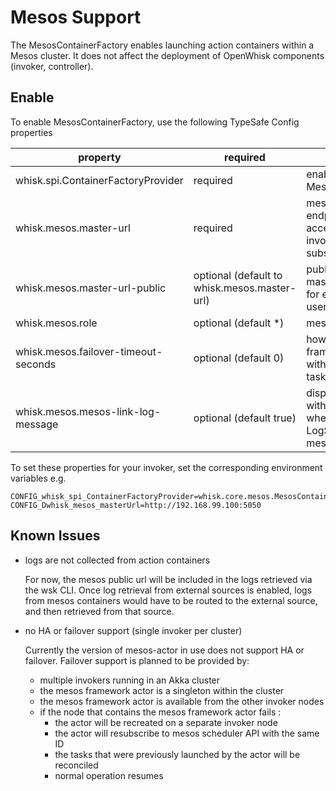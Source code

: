 # Mesos Support

The MesosContainerFactory enables launching action containers within a Mesos cluster. It does not affect the deployment of OpenWhisk components (invoker, controller).

## Enable

To enable MesosContainerFactory, use the following TypeSafe Config properties

| property | required | details | example |
| --- | --- | --- | --- |
| whisk.spi.ContainerFactoryProvider | required | enable the MesosContainerFactory | whisk.core.mesos.MesosContainerFactoryProvider |
| whisk.mesos.master-url | required | mesos master http endpoint to be accessed from the invoker for framework subscription | http://192.168.99.100:5050 |
| whisk.mesos.master-url-public | optional (default to whisk.mesos.master-url) | public facing mesos master http endpoint for exposing logs to cli users | http://192.168.99.100:5050 |
| whisk.mesos.role | optional (default *) | mesos framework role| any string e.g. `openwhisk` |
| whisk.mesos.failover-timeout-seconds | optional (default 0) | how long to wait for the framework to reconnect with the same id before tasks are terminated  | see http://mesos.apache.org/documentation/latest/high-availability-framework-guide/ |
| whisk.mesos.mesos-link-log-message | optional (default true) | display a log message with a link to mesos when using the default LogStore (or no log message) | Since logs are not available for invoker to collect from mesos in general, you can either use an alternate LogStore or direct users to the mesos ui |

To set these properties for your invoker, set the corresponding environment variables e.g.
```properties
CONFIG_whisk_spi_ContainerFactoryProvider=whisk.core.mesos.MesosContainerFactoryProvider
CONFIG_Dwhisk_mesos_masterUrl=http://192.168.99.100:5050
```

## Known Issues

* logs are not collected from action containers

  For now, the mesos public url will be included in the logs retrieved via the wsk CLI. Once log retrieval from external sources is enabled, logs from mesos containers would have to be routed to the external source, and then retrieved from that source. 
 
* no HA or failover support (single invoker per cluster)
  
  Currently the version of mesos-actor in use does not support HA or failover. Failover support is planned to be provided by:
  
  * multiple invokers running in an Akka cluster
  * the mesos framework actor is a singleton within the cluster
  * the mesos framework actor is available from the other invoker nodes
  * if the node that contains the mesos framework actor fails :
     * the actor will be recreated on a separate invoker node
     * the actor will resubscribe to mesos scheduler API with the same ID
     * the tasks that were previously launched by the actor will be reconciled
     * normal operation resumes
     
     
  



